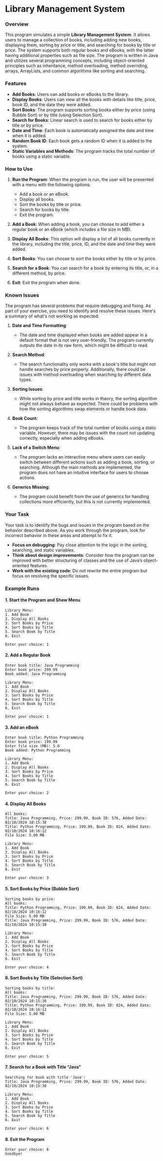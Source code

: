 
# Library Management System

### Overview
This program simulates a simple **Library Management System**. It allows users to manage a collection of books, including adding new books, displaying them, sorting by price or title, and searching for books by title or price. The system supports both regular books and eBooks, with the latter having additional properties such as file size. The program is written in Java and utilizes several programming concepts, including object-oriented principles such as inheritance, method overloading, method overriding, arrays, ArrayLists, and common algorithms like sorting and searching.

### Features
- **Add Books**: Users can add books or eBooks to the library.
- **Display Books**: Users can view all the books with details like title, price, book ID, and the date they were added.
- **Sort Books**: The program supports sorting books either by price (using Bubble Sort) or by title (using Selection Sort).
- **Search for Books**: Linear search is used to search for books either by title or by price.
- **Date and Time**: Each book is automatically assigned the date and time when it is added.
- **Random Book ID**: Each book gets a random ID when it is added to the system.
- **Static Variables and Methods**: The program tracks the total number of books using a static variable.

### How to Use
1. **Run the Program**: When the program is run, the user will be presented with a menu with the following options:
    - Add a book or an eBook.
    - Display all books.
    - Sort the books by title or price.
    - Search for books by title.
    - Exit the program.

2. **Add a Book**: When adding a book, you can choose to add either a regular book or an eBook (which includes a file size in MB).

3. **Display All Books**: This option will display a list of all books currently in the library, including the title, price, ID, and the date and time they were added.

4. **Sort Books**: You can choose to sort the books either by title or by price.

5. **Search for a Book**: You can search for a book by entering its title, or, in a different method, by price.

6. **Exit**: Exit the program when done.

### Known Issues
The program has several problems that require debugging and fixing. As part of your exercise, you need to identify and resolve these issues. Here's a summary of what's not working as expected:

1. **Date and Time Formatting**:
    - The date and time displayed when books are added appear in a default format that is not very user-friendly. The program currently outputs the date in its raw form, which might be difficult to read.

2. **Search Method**:
    - The search functionality only works with a book's title but might not handle searches by price properly. Additionally, there could be issues with method overloading when searching by different data types.

3. **Sorting Issues**:
    - While sorting by price and title works in theory, the sorting algorithm might not always behave as expected. There could be problems with how the sorting algorithms swap elements or handle book data.

4. **Book Count**:
    - The program keeps track of the total number of books using a static variable. However, there may be issues with the count not updating correctly, especially when adding eBooks.

5. **Lack of a Switch Menu**:
    - The program lacks an interactive menu where users can easily switch between different actions such as adding a book, sorting, or searching. Although the main methods are implemented, the program does not have an intuitive interface for users to choose actions.

6. **Generics Missing**:
    - The program could benefit from the use of generics for handling collections more efficiently, but this is not currently implemented.

### Your Task
Your task is to identify the bugs and issues in the program based on the behavior described above. As you work through the program, look for incorrect behavior in these areas and attempt to fix it.

- **Focus on debugging**: Pay close attention to the logic in the sorting, searching, and static variables.
- **Think about design improvements**: Consider how the program can be improved with better structuring of classes and the use of Java’s object-oriented features.
- **Work with the existing code**: Do not rewrite the entire program but focus on resolving the specific issues.

### Example Runs

#### 1. Start the Program and Show Menu
```
Library Menu:
1. Add Book
2. Display All Books
3. Sort Books by Price
4. Sort Books by Title
5. Search Book by Title
6. Exit

Enter your choice: 1
```

#### 2. Add a Regular Book
```
Enter book title: Java Programming
Enter book price: 299.99
Book added: Java Programming

Library Menu:
1. Add Book
2. Display All Books
3. Sort Books by Price
4. Sort Books by Title
5. Search Book by Title
6. Exit

Enter your choice: 1
```

#### 3. Add an eBook
```
Enter book title: Python Programming
Enter book price: 199.99
Enter file size (MB): 5.0
Book added: Python Programming

Library Menu:
1. Add Book
2. Display All Books
3. Sort Books by Price
4. Sort Books by Title
5. Search Book by Title
6. Exit

Enter your choice: 2
```

#### 4. Display All Books
```
All books:
Title: Java Programming, Price: 299.99, Book ID: 576, Added Date: 02/10/2024 10:15:30
Title: Python Programming, Price: 199.99, Book ID: 824, Added Date: 02/10/2024 10:16:12
File Size: 5.00 MB

Library Menu:
1. Add Book
2. Display All Books
3. Sort Books by Price
4. Sort Books by Title
5. Search Book by Title
6. Exit

Enter your choice: 3
```

#### 5. Sort Books by Price (Bubble Sort)
```
Sorting books by price:
All books:
Title: Python Programming, Price: 199.99, Book ID: 824, Added Date: 02/10/2024 10:16:12
File Size: 5.00 MB
Title: Java Programming, Price: 299.99, Book ID: 576, Added Date: 02/10/2024 10:15:30

Library Menu:
1. Add Book
2. Display All Books
3. Sort Books by Price
4. Sort Books by Title
5. Search Book by Title
6. Exit

Enter your choice: 4
```

#### 6. Sort Books by Title (Selection Sort)
```
Sorting books by title:
All books:
Title: Java Programming, Price: 299.99, Book ID: 576, Added Date: 02/10/2024 10:15:30
Title: Python Programming, Price: 199.99, Book ID: 824, Added Date: 02/10/2024 10:16:12
File Size: 5.00 MB

Library Menu:
1. Add Book
2. Display All Books
3. Sort Books by Price
4. Sort Books by Title
5. Search Book by Title
6. Exit

Enter your choice: 5
```

#### 7. Search for a Book with Title "Java"
```
Searching for book with title 'Java':
Title: Java Programming, Price: 299.99, Book ID: 576, Added Date: 02/10/2024 10:15:30

Library Menu:
1. Add Book
2. Display All Books
3. Sort Books by Price
4. Sort Books by Title
5. Search Book by Title
6. Exit

Enter your choice: 6
```

#### 8. Exit the Program
```
Enter your choice: 6
Goodbye!
```
